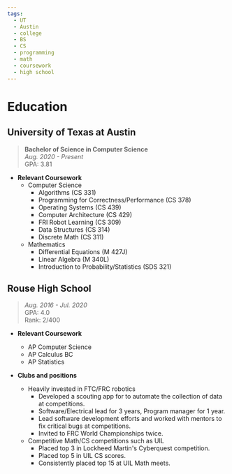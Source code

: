 ```yaml
---
tags:
  - UT
  - Austin
  - college
  - BS
  - CS
  - programming
  - math
  - coursework
  - high school
---
```

# Education

## University of Texas at Austin
> **Bachelor of Science in Computer Science**<br>*Aug. 2020 - Present*<br>GPA: 3.81

* **Relevant Coursework**
  * Computer Science
    * Algorithms (CS 331)
    * Programming for Correctness/Performance (CS 378)
    * Operating Systems (CS 439)
    * Computer Architecture (CS 429)
    * FRI Robot Learning (CS 309)
    * Data Structures (CS 314)
    * Discrete Math (CS 311)
  * Mathematics
    * Differential Equations (M 427J)
    * Linear Algebra (M 340L)
    * Introduction to Probability/Statistics (SDS 321)



## Rouse High School
> *Aug. 2016 - Jul. 2020*<br>GPA: 4.0<br>Rank: 2/400

* **Relevant Coursework**
  * AP Computer Science
  * AP Calculus BC
  * AP Statistics

* **Clubs and positions**
  * Heavily invested in FTC/FRC robotics
    * Developed a scouting app for to automate the collection of data at competitions.
    * Software/Electrical lead for 3 years, Program manager for 1 year.
    * Lead software development efforts and worked with mentors to fix critical bugs at competitions.
    * Invited to FRC World Championships twice.
  * Competitive Math/CS competitions such as UIL
    * Placed top 3 in Lockheed Martin's Cyberquest competition.
    * Placed top 5 in UIL CS scores.
    * Consistently placed top 15 at UIL Math meets.